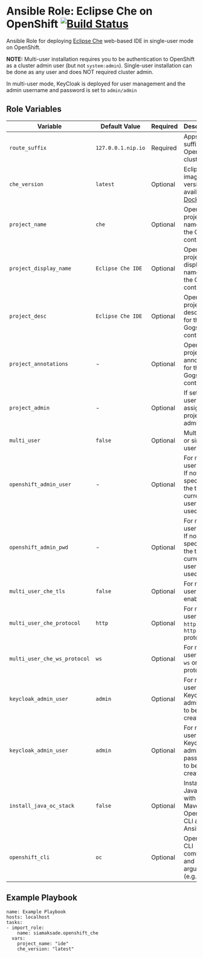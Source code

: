 Ansible Role: Eclipse Che on OpenShift
[![Build Status](https://travis-ci.org/siamaksade/ansible-openshift-che.svg?branch=master)](https://travis-ci.org/siamaksade/ansible-openshift-che)
=========

Ansible Role for deploying [Eclipse Che](https://www.eclipse.org/che/) web-based IDE in 
single-user mode on OpenShift. 

**NOTE:** Multi-user installation requires you to be authentication to OpenShift as a cluster admin user (but not `system:admin`). Single-user installation can be done as any user and does NOT required cluster admin. 

In multi-user mode, KeyCloak is deployed for user management and the admin username and password is set to `admin/admin`



Role Variables
------------

| Variable                    | Default Value     | Required |  Description   |
|-----------------------------|--------------------|----------|----------------|
|`route_suffix`               | `127.0.0.1.nip.io` | Required | Apps route suffix in the OpenShift cluster |
|`che_version`                | `latest`           | Optional | Eclipse Che image version as available on [Docker Hub](https://hub.docker.com/r/eclipse/che/tags/) |
|`project_name`               | `che`              | Optional | OpenShift project name for the Gogs container  |
|`project_display_name`       | `Eclipse Che IDE`  | Optional | OpenShift project display name for the Gogs container  |
|`project_desc`               | `Eclipse Che IDE`  | Optional | OpenShift project description for the Gogs container |
|`project_annotations`        | -                  | Optional | OpenShift project annotations for the Gogs container |
|`project_admin`              | -                  | Optional | If set, the user to be assigned as project admin |
|`multi_user`                 | `false`            | Optional | Multi-user or single-user mode |
|`openshift_admin_user`       | -                  | Optional | For multi-user mode. If not specified, the token of current user is used |
|`openshift_admin_pwd`        | -                  | Optional | For multi-user mode. If not specified, the token of current user is used |
|`multi_user_che_tls`         | `false`            | Optional | For multi-user mode, enable TLS  |
|`multi_user_che_protocol`    | `http`             | Optional | For multi-user mode, `http` or `https` protocol |
|`multi_user_che_ws_protocol` | `ws`               | Optional | For multi-user mode, `ws` or `wss` protocol |
|`keycloak_admin_user`        | `admin`            | Optional | For multi-user mode, Keycloak admin user to be created |
|`keycloak_admin_user`        | `admin`            | Optional | For multi-user mode, Keycloak admin password to be created |
|`install_java_oc_stack`      | `false`            | Optional | Install a Java stack with Maven, OpenShift CLI and Ansible |
|`openshift_cli`              | `oc`               | Optional | OpenShift CLI command and arguments (e.g. auth) | 


Example Playbook
------------

```
name: Example Playbook
hosts: localhost
tasks:
- import_role:
    name: siamaksade.openshift_che
  vars:
    project_name: "ide"
    che_version: "latest"
```